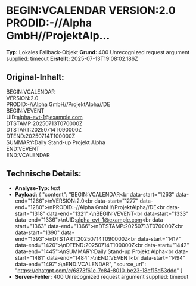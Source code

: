 # BEGIN:VCALENDAR VERSION:2.0 PRODID:-//Alpha GmbH//ProjektAlp...

**Typ:** Lokales Fallback-Objekt
**Grund:** 400 Unrecognized request argument supplied: timeout
**Erstellt:** 2025-07-13T19:08:02.186Z

## Original-Inhalt:

BEGIN:VCALENDAR<br data-start="1263" data-end="1266">
VERSION:2.0<br data-start="1277" data-end="1280">
PRODID:-//Alpha GmbH//ProjektAlpha//DE<br data-start="1318" data-end="1321">
BEGIN:VEVENT<br data-start="1333" data-end="1336">
UID:alpha-evt-1@example.com<br data-start="1363" data-end="1366">
DTSTAMP:20250713T070000Z<br data-start="1390" data-end="1393">
DTSTART:20250714T090000Z<br data-start="1417" data-end="1420">
DTEND:20250714T100000Z<br data-start="1442" data-end="1445">
SUMMARY:Daily Stand-up Projekt Alpha<br data-start="1481" data-end="1484">
END:VEVENT<br data-start="1494" data-end="1497">
END:VCALENDAR

## Technische Details:

- **Analyse-Typ:** text
- **Payload:** {
  "content": "BEGIN:VCALENDAR<br data-start=\"1263\" data-end=\"1266\">\nVERSION:2.0<br data-start=\"1277\" data-end=\"1280\">\nPRODID:-//Alpha GmbH//ProjektAlpha//DE<br data-start=\"1318\" data-end=\"1321\">\nBEGIN:VEVENT<br data-start=\"1333\" data-end=\"1336\">\nUID:alpha-evt-1@example.com<br data-start=\"1363\" data-end=\"1366\">\nDTSTAMP:20250713T070000Z<br data-start=\"1390\" data-end=\"1393\">\nDTSTART:20250714T090000Z<br data-start=\"1417\" data-end=\"1420\">\nDTEND:20250714T100000Z<br data-start=\"1442\" data-end=\"1445\">\nSUMMARY:Daily Stand-up Projekt Alpha<br data-start=\"1481\" data-end=\"1484\">\nEND:VEVENT<br data-start=\"1494\" data-end=\"1497\">\nEND:VCALENDAR",
  "source_url": "https://chatgpt.com/c/6873f61e-7c84-8010-be23-18ef15d53ddd"
}
- **Server-Fehler:** 400 Unrecognized request argument supplied: timeout